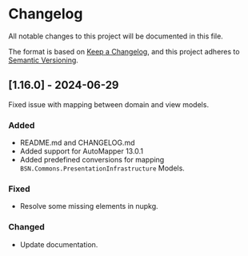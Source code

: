 # Changelog

All notable changes to this project will be documented in this file.

The format is based on [Keep a Changelog](https://keepachangelog.com/en/1.0.0/),
and this project adheres to [Semantic Versioning](https://semver.org/spec/v2.0.0.html).

## [1.16.0] - 2024-06-29

Fixed issue with mapping between domain and view models.

### Added

- README.md and CHANGELOG.md
- Added support for AutoMapper 13.0.1
- Added predefined conversions for mapping `BSN.Commons.PresentationInfrastructure` Models.

### Fixed

- Resolve some missing elements in nupkg.

### Changed

- Update documentation.
